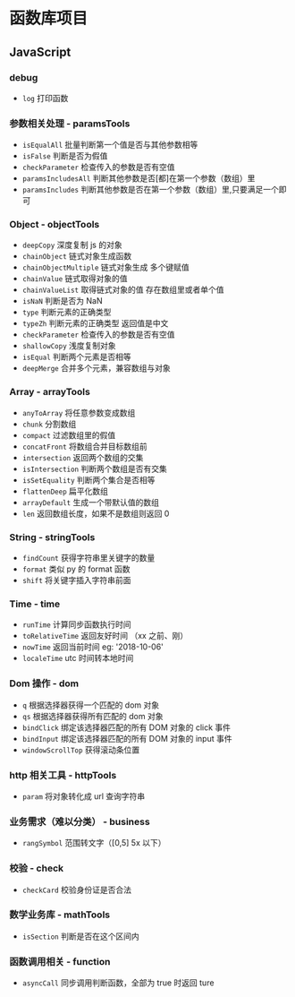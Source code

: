 # 函数库项目

## JavaScript

### debug

-   `log` 打印函数

### 参数相关处理 - paramsTools

-   `isEqualAll` 批量判断第一个值是否与其他参数相等
-   `isFalse` 判断是否为假值
-   `checkParameter` 检查传入的参数是否有空值
-   `paramsIncludesAll` 判断其他参数是否[都]在第一个参数（数组）里
-   `paramsIncludes` 判断其他参数是否在第一个参数（数组）里,只要满足一个即可

### Object - objectTools

-   `deepCopy` 深度复制 js 的对象
-   `chainObject` 链式对象生成函数
-   `chainObjectMultiple` 链式对象生成 多个键赋值
-   `chainValue` 链式取得对象的值
-   `chainValueList` 取得链式对象的值 存在数组里或者单个值
-   `isNaN` 判断是否为 NaN
-   `type` 判断元素的正确类型
-   `typeZh` 判断元素的正确类型 返回值是中文
-   `checkParameter` 检查传入的参数是否有空值
-   `shallowCopy` 浅度复制对象
-   `isEqual` 判断两个元素是否相等
-   `deepMerge` 合并多个元素，兼容数组与对象

### Array - arrayTools

-   `anyToArray` 将任意参数变成数组
-   `chunk` 分割数组
-   `compact` 过滤数组里的假值
-   `concatFront` 将数组合并目标数组前
-   `intersection` 返回两个数组的交集
-   `isIntersection` 判断两个数组是否有交集
-   `isSetEquality` 判断两个集合是否相等
-   `flattenDeep` 扁平化数组
-   `arrayDefault` 生成一个带默认值的数组
-   `len` 返回数组长度，如果不是数组则返回 0

### String - stringTools

-   `findCount` 获得字符串里关键字的数量
-   `format` 类似 py 的 format 函数
-   `shift` 将关键字插入字符串前面

### Time - time

-   `runTime` 计算同步函数执行时间
-   `toRelativeTime` 返回友好时间 （xx 之前、刚）
-   `nowTime` 返回当前时间 eg: '2018-10-06'
-   `localeTime` utc 时间转本地时间

### Dom 操作 - dom

-   `q` 根据选择器获得一个匹配的 dom 对象
-   `qs` 根据选择器获得所有匹配的 dom 对象
-   `bindClick` 绑定该选择器匹配的所有 DOM 对象的 click 事件
-   `bindInput` 绑定该选择器匹配的所有 DOM 对象的 input 事件
-   `windowScrollTop` 获得滚动条位置

### http 相关工具 - httpTools

-   `param` 将对象转化成 url 查询字符串

### 业务需求（难以分类） - business

-   `rangSymbol` 范围转文字（[0,5] 5x 以下）

### 校验 - check

-   `checkCard` 校验身份证是否合法

### 数学业务库 - mathTools

-   `isSection` 判断是否在这个区间内

### 函数调用相关 - function

-   `asyncCall` 同步调用判断函数，全部为 true 时返回 ture
